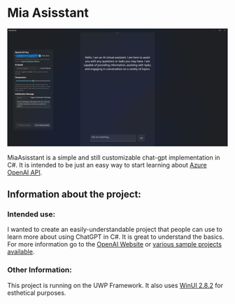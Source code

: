 # Mia Asisstant

![Sample photo](sample.png)

MiaAsisstant is a simple and still customizable chat-gpt implementation in C#. It is intended to be just an easy way to start learning about [Azure OpenAI API](https://www.nuget.org/packages/Azure.AI.OpenAI/1.0.0-beta.5?_src=template).

## Information about the project:

### Intended use:

I wanted to create an easily-understandable project that people can use to learn more about using ChatGPT in C#. It is great to understand the basics. For more information go to the [OpenAI Website](https://openai.com/) or [various sample projects available](https://platform.openai.com/examples).

### Other Information:

This project is running on the UWP Framework. It also uses [WinUI 2.8.2](https://microsoft.github.io/microsoft-ui-xaml/) for esthetical purposes. 
